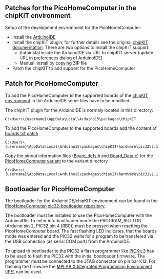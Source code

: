 ## Patches for the PicoHomeComputer in the chipKIT environment

Setup of the development environment for the PicoHomeComputer:

  - Install the [ArduinoIDE](https://www.arduino.cc/en/Main/Software)
  - Install the chipKIT plugin, for further details see the original [chipKIT documentation](https://chipkit.net/wiki/index.php?title=ChipKIT_core). There are two options to install the chipKIT support:
    - Autoinstal inside the ArduinoIDE via URL to chipKIT server (update URL in preferences dialog of ArduinoIDE)
    - Manuall install by copying ZIP file
  - Patch the chipKIT to add support for the PicoHomeComputer

Patch for PicoHomeComputer
--------------------------  
  
To add the PicoHomeComputer to the supported boards of the [chipKIT environment](http://chipkit.net/) in the ArduinoIDE
some files have to be modified.

The chipKIT plugin for the ArduinoIDE is normaly located in this directory:

    C:\Users\{username}\AppData\Local\Arduino15\packages\chipKIT
    
To add the PicoHomeComputer to the supported boards add the content of [boards.txt.patch](boards.txt.patch)

    C:\Users\{username}\AppData\Local\Arduino15\packages\chipKIT\hardware\pic32\2.1.0\boards.txt
    
Copy the pinout information files ([Board_defs.h](variants/PicoHomeComputer/Board_Defs.h) and [Board_Data.c](variants/PicoHomeComputer/Board_Data.c)) 
for the [PicoHomeComputer variant](variants/PicoHomeComputer) to the variant directory

    C:\Users\{username}\AppData\Local\Arduino15\packages\chipKIT\hardware\pic32\2.1.0\variants\PicoHomeComputer
    
Bootloader for PicoHomeComputer
-------------------------------

The bootloader for the ArduinoIDE/chipKIT environment can be found in the [PicoHomeComputer-pic32-bootloader repository](https://github.com/mneuroth/PicoHomeComputer-pic32-bootloader).    

The bootloader must be installed to use the PicoHomeComputer with the ArduinoIDE. To enter into bootloader mode the 
PROGRAM_BUTTON (Arduino pin 2, PIC32 pin 4 (RB0)) must be pressed when resetting the PicoHomeComputer board.
The fast flashing LED indicates, that the boards mode was entered and the PIC32 waits for a program to be 
transfered via the USB connection (as serial COM port) from the ArduinoIDE.

To upload th bootloader to the PIC32 a flash programmer like [PICKit 3](https://www.microchip.com/DevelopmentTools/ProductDetails/PG164130#utm_source=MicroSolutions&utm_medium=Link&utm_term=FY17Q1&utm_content=DevTools&utm_campaign=Article) 
has to be used to flash the PIC32 with the initial bootloader firmware. The programmer must be connected to the JTAG connector on pin bar K12. 
For flashing the firmware the [MPLAB X Integrated Programming Environment (IPE)](https://www.microchip.com/en-us/development-tools-tools-and-software/embedded-software-center/mplab-integrated-programming-environment) can be used.
